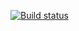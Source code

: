 [![Build status](https://ci.appveyor.com/api/projects/status/9yicnbvvugdxfxg9?svg=true)](https://ci.appveyor.com/project/1uda/postman-echo)